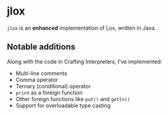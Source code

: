 # jlox
`jlox` is an **enhanced** implementation of Lox, written in Java.

## Notable additions
Along with the code in Crafting Interpreters, I've implemented:
- Multi-line comments
- Comma operator
- Ternary (conditional) operator
- `print` as a foreign function
- Other foreign functions like `put()` and `getln()`
- Support for overloadable type casting
